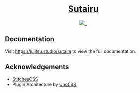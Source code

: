 <p align="center">
  <a href="https://jujitsu.studio/sutairu">
    <h1 align="center">Sutairu</h1>
  </a>
</p>

<p align="center">
  <a aria-label="jujitsu.studio" href="https://jujitsu.sutdio/">
    <img src="https://img.shields.io/badge/MADE%20BY%20JUJITSU.STUDIO-000000.svg?style=for-the-badge&labelColor=000">
  </a>
  <a aria-label="NPM version" href="https://npmjs.com/org/sutairu">
    <img alt="" src="https://img.shields.io/npm/v/%40sutairu%2Fcore.svg?style=for-the-badge&labelColor=000000">
  </a>
  <a aria-label="License" href="https://github.com/jujitsustudio/sutairu/blob/main/LICENSE">
    <img alt="" src="https://img.shields.io/npm/l/%40sutairu%2Fcore.svg?style=for-the-badge&labelColor=000000&color=">
  </a>
</p>

<!-- > Stititces + Server Support = Sutairu

Sutairu is an extended version of Stitches that has bundle-time server support. This means that you can use Stitches in your server-side code and have it work as expected. -->

## Documentation

Visit https://jujitsu.studio/sutairu to view the full documentation.

## Acknowledgements

- [StitchesCSS](https://stitches.dev)
- Plugin Architecture by [UnoCSS](https://unocss.dev)